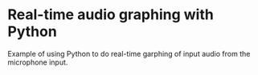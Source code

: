 Real-time audio graphing with Python
====================================

Example of using Python to do real-time garphing of input audio from the microphone input.
